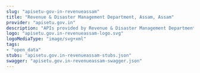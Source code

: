 ```yaml
---
slug: "apisetu-gov-in-revenueassam"
title: "Revenue & Disaster Management Department, Assam, Assam"
provider: "apisetu.gov.in"
description: "APIs provided by Revenue & Disaster Management Department, Assam, Assam."
logo: "apisetu.gov.in-revenueassam-logo.svg"
logoMediaType: "image/svg+xml"
tags:
- "open_data"
stubs: "apisetu.gov.in-revenueassam-stubs.json"
swagger: "apisetu.gov.in-revenueassam-swagger.json"
---
```

